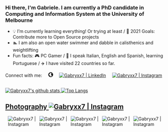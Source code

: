 ### Hi there, I'm Gabriele. I am currently a PhD candidate in Computing and Information System at the University of Melbourne
- 💡 I’m currently learning everything! Or trying at least / 🎯 2021 Goals: Contribute more to Open Source projects
- 🏊 I am also an open water swimmer and dabble in calisthenics and weightlifting
- Fun facts: 🎮 PC Gamer / 💬 I speak Italian, English and Spanish, learning Portuguese / ✈️ I have visited 22 countries so far.


Connect with me:  &nbsp; &nbsp;
[<img alt="gmarini.com" width="15px" src="https://raw.githubusercontent.com/iconic/open-iconic/master/svg/globe.svg" class="no-hover no-mark" />][website] &nbsp; &nbsp;
[<img alt="Gabryxx7 | LinkedIn" width="15px" src="https://cdn.jsdelivr.net/npm/simple-icons@v3/icons/linkedin.svg" class="no-hover no-mark" />][linkedin] &nbsp; &nbsp;
[<img alt="Gabryxx7 | Instagram" width="15px" src="https://cdn.jsdelivr.net/npm/simple-icons@v3/icons/instagram.svg" class="no-hover no-mark" />][instagram] &nbsp; &nbsp;

<div>
<a href="https://github.com/Gabryxx7" class="no-hover no-mark">
    <img src="https://github-readme-stats.vercel.app/api?username=Gabryxx7&count_private=true&show_icons=true&theme=onedark&include_all_commits=1" alt="Gabryxx7's github stats">
</a>

<a href="https://github.com/Gabryxx7" class="no-hover no-mark">
    <img src="https://github-readme-stats.vercel.app/api/top-langs/?username=Gabryxx7&layout=compact&theme=onedark" alt="Top Langs">
</a>
</div>

## [Photography <img alt="Gabryxx7 | Instagram" width="15px" src="https://cdn.jsdelivr.net/npm/simple-icons@v3/icons/instagram.svg" />][instagram]

<div style="display: flex;justify-content: space-evenly;">
<img alt="Gabryxx7 | Instagram" width="18%" height="auto" class="no-hover no-mark" src="http://gmarini.com/assets/gabryxx7/img/photos/202006/79841217_555270635156572_8260864494112333405_n.jpg" /> 
<img alt="Gabryxx7 | Instagram" width="18%" height="auto" class="no-hover no-mark" src="http://gmarini.com/assets/gabryxx7/img/photos/202006/d921048b9f8858f8fbbd9f651a64c5cb.jpg" />
<img alt="Gabryxx7 | Instagram" width="18%" height="auto" class="no-hover no-mark" src="http://gmarini.com/assets/gabryxx7/img/photos/202006/105949108_979756645775165_8661279133103583059_n.jpg" />
<img alt="Gabryxx7 | Instagram" width="18%" height="auto" class="no-hover no-mark" src="http://gmarini.com/assets/gabryxx7/img/photos/202004/eeadc6e1a203c084fe15656aaa7528ee.jpg" />
<img alt="Gabryxx7 | Instagram" width="18%" height="auto" class="no-hover no-mark" src="http://gmarini.com/assets/gabryxx7/img/photos/201909/260a4453657269ad127dfc1b661bbea5.jpg" />
</div>



[website]: http://gmarini.com/
[twitter]: https://twitter.com/Gabryxx7
[youtube]: https://youtube.com/gabryxx7
[instagram]: https://www.instagram.com/gabryxx7
[linkedin]: https://www.linkedin.com/in/gabryxx7
[webdevplaylist]: https://www.youtube.com/playlist?list=PLkwxH9e_vrAJ0WbEsFA9W3I1W-g_BTsbt
[jsplaylist]: https://www.youtube.com/playlist?list=PLkwxH9e_vrALRJKu7wfXby3MKeflhTu6B
[cssplaylist]: https://www.youtube.com/playlist?list=PLkwxH9e_vrALSdvZuEh6gqQdmDoDIoqz4
[reactplaylist]: https://www.youtube.com/playlist?list=PLkwxH9e_vrAK4TdffpxKY3QGyHCpxFcQ0

<!-- Source: https://raw.githubusercontent.com/codeSTACKr/codeSTACKr/master/README.md -->

